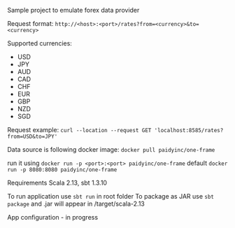 Sample project to emulate forex data provider

Request format:
`http://<host>:<port>/rates?from=<currency>&to=<currency>`

Supported currencies:
 - USD
 - JPY
 - AUD
 - CAD
 - CHF
 - EUR
 - GBP
 - NZD
 - SGD

Request example:
`curl --location --request GET 'localhost:8585/rates?from=USD&to=JPY'`

Data source is following docker image:
`docker pull paidyinc/one-frame`

run it using `docker run -p <port>:<port> paidyinc/one-frame`
default `docker run -p 8080:8080 paidyinc/one-frame`

Requirements Scala 2.13, sbt 1.3.10

To run application use `sbt run` in root folder
To package as JAR use `sbt package` and .jar will appear in /target/scala-2.13

App configuration - in progress